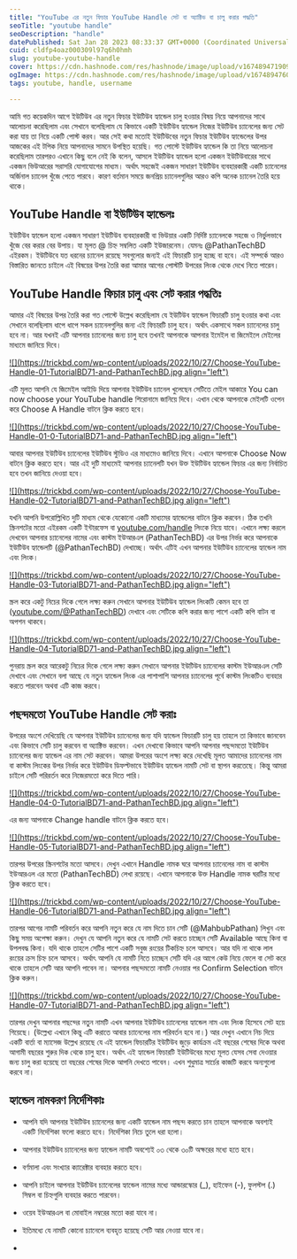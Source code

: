 ```yaml
---
title: "YouTube এর নতুন ফিচার YouTube Handle সেট বা অ্যাক্টিভ বা চালু করার পদ্ধতি"
seoTitle: "youtube handle"
seoDescription: "handle"
datePublished: Sat Jan 28 2023 08:33:37 GMT+0000 (Coordinated Universal Time)
cuid: cldfp4oaz000309l97q6h0hmh
slug: youtube-youtube-handle
cover: https://cdn.hashnode.com/res/hashnode/image/upload/v1674894719093/d04adb54-ba12-43b1-bbba-f825cc98bb43.png
ogImage: https://cdn.hashnode.com/res/hashnode/image/upload/v1674894760812/c4972206-ca4a-4c09-a70b-ae252fb71068.png
tags: youtube, handle, username

---
```


আমি গত কয়েকদিন আগে ইউটিউব এর নতুন ফিচার ইউটিউব হ্যান্ডেল চালু হওয়ার বিষয় নিয়ে আপনাদের সাথে আলোচনা করেছিলাম এবং সেখানে বলেছিলাম যে কিভাবে একটি ইউটিউব হ্যান্ডেল নিজের ইউটিউব চ্যানেলের জন্য সেট করা যায় তা নিয়ে একটি পোস্ট করব। আর সেই কথা মতোই ইউটিউবের নতুন ফিচার ইউটিউব হ্যান্ডেলের উপর আজকের এই টপিক নিয়ে আপনাদের সামনে উপস্থিত হয়েছি। গত পোস্টে ইউটিউব হ্যান্ডেল কি তা নিয়ে আলোচনা করেছিলাম তারপরও এখানে কিছু বলে নেই কি বলেন, আসলে ইউটিউব হ্যান্ডেল হলো একজন ইউটিউবারের সাথে একজন ভিউআরের সরাসরি যোগাযোগের মাধ্যম। অর্থাৎ সহজেই একজন সাধারণ ইউটিউব ব্যবহারকারী একটি চ্যানেলের অর্জিনাল চ্যানেল খুঁজে পেতে পারবে। কারণ বর্তমান সময়ে জনপ্রিয় চ্যানেলগুলির আরও কপি অনেক চ্যানেল তৈরি হয়ে থাকে।

## **YouTube Handle বা ইউটিউব হ্যান্ডেলঃ**

ইউটিউব হ্যান্ডেল হলো একজন সাধারণ ইউটিউব ব্যবহারকারী বা ভিউয়ার একটি নির্দিষ্ট চ্যানেলকে সহজে ও নির্ভুলভাবে খুঁজে বের করার বের উপায়। যা মূলত @ চিহ্ন সম্বলিত একটি ইউজারনেম। যেমনঃ @PathanTechBD এইরকম। ইউটিউবে যত ধরনের চ্যানেল রয়েছে সবগুলোর জন্যই এই ফিচারটি চালু হচ্ছে বা হবে। এই সম্পর্কে আরও বিস্তারিত জানতে চাইলে এই বিষয়ের উপর তৈরি করা আমার আগের পোস্টটি উপরের লিংক থেকে দেখে নিতে পারেন।

## **YouTube Handle ফিচার চালু এবং সেট করার পদ্ধতিঃ**

আমার এই বিষয়ের উপর তৈরি করা গত পোস্টে উল্লেখ করেছিলাম যে ইউটিউব হ্যান্ডেল ফিচারটি চালু হওয়ার কথা এবং সেখানে বলেছিলাম ধাপে ধাপে সকল চ্যানেলগুলির জন্য এই ফিচারটি চালু হবে। অর্থাৎ একসাথে সকল চ্যানেলের চালু হবে না। আর যখনই এটি আপনার চ্যানেলের জন্য চালু হবে তখনই আপনাকে আপনার ইমেইল বা জিমেইলে মেইলের মাধ্যমে জানিয়ে দিবে।

[![](https://trickbd.com/wp-content/uploads/2022/10/27/Choose-YouTube-Handle-01-TutorialBD71-and-PathanTechBD.jpg align="left")](https://trickbd.com/wp-content/uploads/2022/10/27/Choose-YouTube-Handle-01-TutorialBD71-and-PathanTechBD.jpg)

এটি মূলত আপনি যে জিমেইল আইডি দিয়ে আপনার ইউটিউব চ্যানেল খুলেছেন সেটিতে মেইল আকারে You can now choose your YouTube handle শিরোনামে জানিয়ে দিবে। এখান থেকে আপনাকে মেইলটি ওপেন করে Choose A Handle বাটনে ক্লিক করতে হবে।

[![](https://trickbd.com/wp-content/uploads/2022/10/27/Choose-YouTube-Handle-01-0-TutorialBD71-and-PathanTechBD.jpg align="left")](https://trickbd.com/wp-content/uploads/2022/10/27/Choose-YouTube-Handle-01-0-TutorialBD71-and-PathanTechBD.jpg)

আবার আপনার ইউটিউব চ্যানেলের ইউটিউব স্টুডিও এর মাধ্যমেও জানিয়ে দিবে। এখানে আপনাকে Choose Now বাটনে ক্লিক করতে হবে। আর এই দুটি মাধ্যমেই আপনার চ্যানেলটি যখন উক্ত ইউটিউব হ্যান্ডেল ফিচার এর জন্য নির্বাচিত হবে তখন জানিয়ে দেওয়া হবে।

[![](https://trickbd.com/wp-content/uploads/2022/10/27/Choose-YouTube-Handle-02-TutorialBD71-and-PathanTechBD.jpg align="left")](https://trickbd.com/wp-content/uploads/2022/10/27/Choose-YouTube-Handle-02-TutorialBD71-and-PathanTechBD.jpg)

যখনি আপনি উপরোল্লিখিত দুটি মাধ্যম থেকে যেকোনো একটি মাধ্যমের হ্যান্ডেলের বাটনে ক্লিক করবেন। ঠিক তখনি স্ক্রিনশটের মতো এইরকম একটি ইন্টারফেস বা [youtube.com/handle](http://youtube.com/handle) লিংকে নিয়ে যাবে। এখানে লক্ষ্য করলে দেখবেন আপনার চ্যানেলের নামের এবং কাস্টম ইউআরএল (PathanTechBD) এর উপর নির্ভর করে আপনাকে ইউটিউব হ্যান্ডেলটি (@PathanTechBD) দেখাচ্ছে। অর্থাৎ এটিই এখন আপনার ইউটিউব চ্যানেলের হ্যান্ডেল নাম এবং লিংক।

[![](https://trickbd.com/wp-content/uploads/2022/10/27/Choose-YouTube-Handle-03-TutorialBD71-and-PathanTechBD.jpg align="left")](https://trickbd.com/wp-content/uploads/2022/10/27/Choose-YouTube-Handle-03-TutorialBD71-and-PathanTechBD.jpg)

স্ক্রল করে একটু নিচের দিকে গেলে লক্ষ্য করুন সেখানে আপনার ইউটিউব হ্যান্ডেল লিংকটি কেমন হবে তা ([youtube.com/@PathanTechBD](http://youtube.com/@PathanTechBD)) দেখাবে এবং সেটিকে কপি করার জন্য পাশে একটি কপি বাটন বা অপশন থাকবে।

[![](https://trickbd.com/wp-content/uploads/2022/10/27/Choose-YouTube-Handle-04-TutorialBD71-and-PathanTechBD.jpg align="left")](https://trickbd.com/wp-content/uploads/2022/10/27/Choose-YouTube-Handle-04-TutorialBD71-and-PathanTechBD.jpg)

পুনরায় স্ক্রল করে আরেকটু নিচের দিকে গেলে লক্ষ্য করুন সেখানে আপনার ইউটিউব চ্যানেলের কাস্টম ইউআরএল সেটি দেখাবে এবং সেখানে বলা আছে যে নতুন হ্যান্ডেল লিংক এর পাশাপাশি আপনার চ্যানেলের পূর্বে কাস্টম লিংকটিও ব্যবহার করতে পারবেন অথবা এটি কাজ করবে।

## **পছন্দমতো YouTube Handle সেট করাঃ**

উপরের অংশে দেখিয়েছি যে আপনার ইউটিউব চ্যানেলের জন্য যদি হ্যান্ডেল ফিচারটি চালু হয় তাহলে তা কিভাবে জানবেন এবং কিভাবে সেটি চালু করবেন বা অ্যাক্টিভ করবেন। এখন দেখাবো কিভাবে আপনি আপনার পছন্দমতো ইউটিউব চ্যানেলের জন্য হ্যান্ডেল এর নাম সেট করবেন। আমরা উপরের অংশে লক্ষ্য করে দেখেছি মূলত আমাদের চ্যানেলের নাম বা কাস্টম লিংকের উপর নির্ভর করে ইউটিউব ডিফল্টভাবে ইউটিউব হ্যান্ডেল নামটি সেট বা স্থাপন করতেছে। কিন্তু আমরা চাইলে সেটি পরিরর্তন করে নিজেরমতো করে দিতে পারি।

[![](https://trickbd.com/wp-content/uploads/2022/10/27/Choose-YouTube-Handle-04-0-TutorialBD71-and-PathanTechBD.jpg align="left")](https://trickbd.com/wp-content/uploads/2022/10/27/Choose-YouTube-Handle-04-0-TutorialBD71-and-PathanTechBD.jpg)

এর জন্য আপনাকে Change handle বাটনে ক্লিক করতে হবে।

[![](https://trickbd.com/wp-content/uploads/2022/10/27/Choose-YouTube-Handle-05-TutorialBD71-and-PathanTechBD.jpg align="left")](https://trickbd.com/wp-content/uploads/2022/10/27/Choose-YouTube-Handle-05-TutorialBD71-and-PathanTechBD.jpg)

তারপর উপরের স্ক্রিনশটের মতো আসবে। দেখুন এখানে Handle নামক ঘরে আপনার চ্যানেলের নাম বা কাস্টম ইউআরএল এর মতো (PathanTechBD) লেখা রয়েছে। এখানে আপনাকে উক্ত Handle নামক ঘরটির মধ্যে ক্লিক করতে হবে।

[![](https://trickbd.com/wp-content/uploads/2022/10/27/Choose-YouTube-Handle-06-TutorialBD71-and-PathanTechBD.jpg align="left")](https://trickbd.com/wp-content/uploads/2022/10/27/Choose-YouTube-Handle-06-TutorialBD71-and-PathanTechBD.jpg)

তারপর আগের নামটি পরিবর্তন করে আপনি নতুন করে যে নাম দিতে চান সেটি (@MahbubPathan) লিখুন এবং কিছু সময় অপেক্ষা করুন। দেখুন যে আপনি নতুন করে যে নামটি সেট করতে চাচ্ছেন সেটি Available আছে কিনা বা উপলবদ্ধ কিনা। যদি থাকে তাহলে সেটির পাশে একটি সবুজ রংয়ের টিকচিহ্ন চলে আসবে। আর যদি না থাকে লাল রংয়ের ক্রস চিহ্ন চলে আসবে। অর্থাৎ আপনি যে নামটি নিতে চাচ্ছেন সেটি যদি এর আগে কেউ নিয়ে ফেলে বা সেট করে থাকে তাহলে সেটি আর আপনি পাবেন না। আপনার পছন্দমতো নামটি নেওয়ার পর Confirm Selection বাটনে ক্লিক করুন।

[![](https://trickbd.com/wp-content/uploads/2022/10/27/Choose-YouTube-Handle-07-TutorialBD71-and-PathanTechBD.jpg align="left")](https://trickbd.com/wp-content/uploads/2022/10/27/Choose-YouTube-Handle-07-TutorialBD71-and-PathanTechBD.jpg)

তারপর দেখুন আপনার পছন্দের নতুন নামটি এখন আপনার ইউটিউব চ্যানেলের হ্যান্ডেল নাম এবং লিংক হিসেবে সেট হয়ে গিয়েছে। (উল্লেখ্য এখানে কিন্তু এটি করাতে আবার চ্যানেলের নাম পরিবর্তন হবে না।) আর দেখুন এখানে নিচ দিয়ে একটি বার্তা বা ম্যাসেজ উল্লেখ রয়েছে যে এই হ্যান্ডেল ফিচারটির ইউটিউব জুড়ে কার্যক্রম এই বছরের শেষের দিকে অথবা আগামী বছরের শুরুর দিক থেকে চালু হবে। অর্থাৎ এই হ্যান্ডেল ফিচারটি ইউটিউবের মধ্যে মূলত যেসব সেবা দেওয়ার জন্য চালু করা হয়েছে তা বছরের শেষের দিকে আপনি দেখতে পাবেন। এখন শুধুমাত্র সার্চের কাজটি করবে অন্যগুলো করবে না।

## **হ্যান্ডেল নামকরণ নির্দেশিকাঃ**

* আপনি যদি আপনার ইউটিউব চ্যানেলের জন্য একটি হ্যান্ডেল নাম পছন্দ করতে চান তাহলে আপনাকে অবশ্যই একটি নির্দেশিকা ফলো করতে হবে। নির্দেশিকা নিচে তুলে ধরা হলো।
    
* আপনার ইউটিউব চ্যানেলের জন্য হ্যান্ডেল নামটি অবশ্যেই ০৩ থেকে ৩০টি অক্ষরের মধ্যে হতে হবে।
    
* বর্ণমালা এবং সংখ্যার ক্যারেক্টার ব্যবহার করতে হবে।
    
* আপনি চাইলে আপনার ইউটিউব চ্যানেলের হ্যান্ডেল নামের মধ্যে আন্ডারস্কোর (\_), হাইফেন (-), ফুলস্টপ (.) সিম্বল বা চিহ্নগুলি ব্যবহার করতে পারবেন।
    
* ওয়েব ইউআরএল বা মোবাইল নম্বরের মতো করা যাবে না।
    
* ইতিমধ্যে যে নামটি কোনো চ্যানেলে ব্যবহৃত হয়েছে সেটি আর নেওয়া যাবে না।
    
*